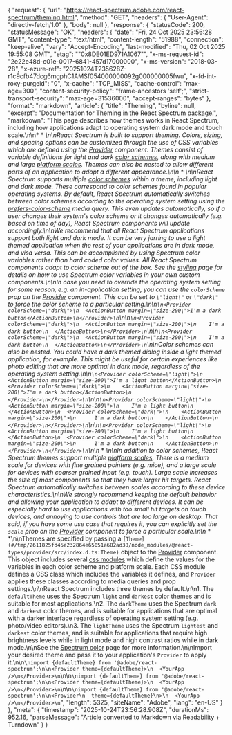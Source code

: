 {
  "request": {
    "url": "https://react-spectrum.adobe.com/react-spectrum/theming.html",
    "method": "GET",
    "headers": {
      "User-Agent": "directiv-fetch/1.0"
    },
    "body": null
  },
  "response": {
    "statusCode": 200,
    "statusMessage": "OK",
    "headers": {
      "date": "Fri, 24 Oct 2025 23:56:28 GMT",
      "content-type": "text/html",
      "content-length": "51988",
      "connection": "keep-alive",
      "vary": "Accept-Encoding",
      "last-modified": "Thu, 02 Oct 2025 19:55:08 GMT",
      "etag": "\"0x8DE01ED971A1067\"",
      "x-ms-request-id": "2e22e48d-c01e-0017-6841-457d17000000",
      "x-ms-version": "2018-03-28",
      "x-azure-ref": "20251024T235628Z-r1c9cfb47dcg6mgphC1AMSf054000000092g000000005fwu",
      "x-fd-int-roxy-purgeid": "0",
      "x-cache": "TCP_MISS",
      "cache-control": "max-age=300",
      "content-security-policy": "frame-ancestors 'self';",
      "strict-transport-security": "max-age=31536000",
      "accept-ranges": "bytes"
    },
    "format": "markdown",
    "article": {
      "title": "Theming",
      "byline": null,
      "excerpt": "Documentation for Theming in the React Spectrum package.",
      "markdown": "This page describes how themes works in React Spectrum, including how applications adapt to operating system dark mode and touch scale.\n\n* * *\n\nReact Spectrum is built to support theming. Colors, sizing, and spacing options can be customized through the use of CSS variables which are defined using the [Provider](https://react-spectrum.adobe.com/react-spectrum/Provider.html) component. Themes consist of variable definitions for light and dark [color schemes](https://spectrum.adobe.com/page/color-fundamentals/#Color-themes-and-modes), along with medium and large [platform scales](https://spectrum.adobe.com/page/platform-scale/). Themes can also be nested to allow different parts of an application to adopt a different appearance.\n\n* * *\n\nReact Spectrum supports multiple [color schemes](https://spectrum.adobe.com/page/color-fundamentals/#Color-themes-and-modes) within a theme, including light and dark mode. These correspond to color schemes found in popular operating systems. By default, React Spectrum automatically switches between color schemes according to the operating system setting using the [prefers-color-scheme](https://developer.mozilla.org/en-US/docs/Web/CSS/@media/prefers-color-scheme) media query. This even updates automatically, so if a user changes their system's color scheme or it changes automatically (e.g. based on time of day), React Spectrum components will update accordingly.\n\nWe recommend that all React Spectrum applications support both light and dark mode. It can be very jarring to use a light themed application when the rest of your applications are in dark mode, and visa versa. This can be accomplished by using Spectrum color variables rather than hard coded color values. All React Spectrum components adapt to color scheme out of the box. See the [styling](https://react-spectrum.adobe.com/react-spectrum/styling.html) page for details on how to use Spectrum color variables in your own custom components.\n\nIn case you need to override the operating system setting for some reason, e.g. an in-application setting, you can use the `colorScheme` prop on the [Provider](https://react-spectrum.adobe.com/react-spectrum/Provider.html) component. This can be set to `\"light\"` or `\"dark\"` to force the color scheme to a particular setting.\n\n```\n<Provider colorScheme=\"dark\">\n  <ActionButton margin=\"size-200\">I'm a dark button</ActionButton>\n</Provider>\n```\n\n```\n<Provider colorScheme=\"dark\">\n  <ActionButton margin=\"size-200\">\n    I'm a dark button\n  </ActionButton>\n</Provider>\n```\n\n```\n<Provider colorScheme=\"dark\">\n  <ActionButton margin=\"size-200\">\n    I'm a dark button\n  </ActionButton>\n</Provider>\n```\n\nColor schemes can also be nested. You could have a dark themed dialog inside a light themed application, for example. This might be useful for certain experiences like photo editing that are more optimal in dark mode, regardless of the operating system setting.\n\n```\n<Provider colorScheme=\"light\">\n  <ActionButton margin=\"size-200\">I'm a light button</ActionButton>\n  <Provider colorScheme=\"dark\">\n    <ActionButton margin=\"size-200\">I'm a dark button</ActionButton>\n  </Provider>\n</Provider>\n```\n\n```\n<Provider colorScheme=\"light\">\n  <ActionButton margin=\"size-200\">\n    I'm a light button\n  </ActionButton>\n  <Provider colorScheme=\"dark\">\n    <ActionButton margin=\"size-200\">\n      I'm a dark button\n    </ActionButton>\n  </Provider>\n</Provider>\n```\n\n```\n<Provider colorScheme=\"light\">\n  <ActionButton margin=\"size-200\">\n    I'm a light button\n  </ActionButton>\n  <Provider colorScheme=\"dark\">\n    <ActionButton margin=\"size-200\">\n      I'm a dark button\n    </ActionButton>\n  </Provider>\n</Provider>\n```\n\n* * *\n\nIn addition to color schemes, React Spectrum themes support multiple [platform scales](https://spectrum.adobe.com/page/platform-scale/). There is a medium scale for devices with fine grained pointers (e.g. mice), and a large scale for devices with coarser grained input (e.g. touch). Large scale increases the size of most components so that they have larger hit targets. React Spectrum automatically switches between scales according to these device characteristics.\n\nWe strongly recommend keeping the default behavior and allowing your application to adapt to different devices. It can be especially hard to use applications with too small hit targets on touch devices, and annoying to use controls that are too large on desktop. That said, if you have some use case that requires it, you can explicitly set the `scale` prop on the [Provider](https://react-spectrum.adobe.com/react-spectrum/Provider.html) component to force a particular scale.\n\n* * *\n\nThemes are specified by passing a `[Theme](#/tmp/2611825fd45e232864e65051a682ad38/node_modules/@react-types/provider/src/index.d.ts:Theme)` object to the [Provider](https://react-spectrum.adobe.com/react-spectrum/Provider.html) component. This object includes several [css modules](https://github.com/css-modules/css-modules) which define the values for the variables in each color scheme and platform scale. Each CSS module defines a CSS class which includes the variables it defines, and `Provider` applies these classes according to media queries and prop settings.\n\nReact Spectrum includes three themes by default.\n\n1.  The `defaultTheme` uses the Spectrum `light` and `darkest` color themes and is suitable for most applications.\n2.  The `darkTheme` uses the Spectrum `dark` and `darkest` color themes, and is suitable for applications that are optimal with a darker interface regardless of operating system setting (e.g. photo/video editors).\n3.  The `lightTheme` uses the Spectrum `lightest` and `darkest` color themes, and is suitable for applications that require high brightness levels while in light mode and high contrast ratios while in dark mode.\n\nSee the [Spectrum color](https://spectrum.adobe.com/page/color-fundamentals/#Color-themes-and-modes) page for more information.\n\nImport your desired theme and pass it to your application's `Provider` to apply it.\n\n```\nimport {defaultTheme} from '@adobe/react-spectrum';\n\n<Provider theme={defaultTheme}>\n  <YourApp />\n</Provider>\n```\n\n```\nimport {defaultTheme} from '@adobe/react-spectrum';\n\n<Provider theme={defaultTheme}>\n  <YourApp />\n</Provider>\n```\n\n```\nimport {defaultTheme} from '@adobe/react-spectrum';\n\n<Provider\n  theme={defaultTheme}\n>\n  <YourApp />\n</Provider>\n```",
      "length": 5325,
      "siteName": "Adobe",
      "lang": "en-US"
    }
  },
  "meta": {
    "timestamp": "2025-10-24T23:56:28.908Z",
    "durationMs": 952.16,
    "parseMessage": "Article converted to Markdown via Readability + Turndown"
  }
}